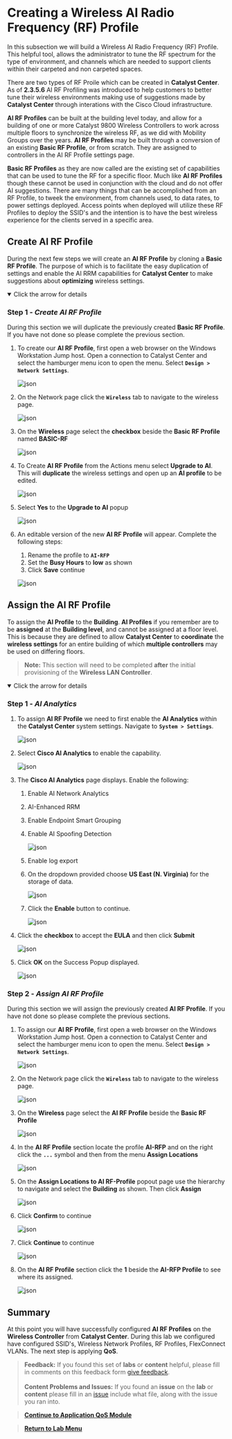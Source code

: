 # Creating a Wireless AI Radio Frequency (RF) Profile

In this subsection we will build a Wireless AI Radio Frequency (RF) Profile. This helpful tool, allows the administrator to tune the RF spectrum for the type of environment, and channels which are needed to support clients within their carpeted and non carpeted spaces. 

There are two types of RF Proile which can be created in **Catalyst Center**. As of **2.3.5.6** AI RF Profiling was introduced to help customers to better tune their wireless environments making use of suggestions made by **Catalyst Center** through interations with the Cisco Cloud infrastructure. 

**AI RF Profiles** can be built at the building level today, and allow for a building of one or more Catalyst 9800 Wireless Controllers to work across multiple floors to synchronize the wireless RF, as we did with Mobility Groups over the years. **AI RF Profiles** may be built through a conversion of an existing **Basic RF Profile**, or from scratch. They are assigned to controllers in the AI RF Profile settings page.

**Basic RF Profiles** as they are now called are the existing set of capabilities that can be used to tune the RF for a specific floor. Much like **AI RF Profiles** though these cannot be used in conjunction with the cloud and do not offer AI suggestions. There are many things that can be accomplished from an RF Profile, to tweek the environment, from channels used, to data rates, to power settings deployed. Access points when deployed will utilize these RF Profiles to deploy the SSID's and the intention is to have the best wireless experience for the clients served in a specific area.

## Create AI RF Profile

During the next few steps we will create an **AI RF Profile** by cloning a **Basic RF Profile**. The purpose of which is to facilitate the easy duplication of settings and enable the AI RRM capabilities for **Catalyst Center** to make suggestions about **optimizing** wireless settings. 

<details open>
<summary> Click the arrow for details</summary>

### Step 1 - ***Create AI RF Profile***

During this section we will duplicate the previously created **Basic RF Profile**. If you have not done so please complete the previous section.

1. To create our **AI RF Profile**, first open a web browser on the Windows Workstation Jump host. Open a connection to Catalyst Center and select the hamburger menu icon to open the menu. Select **`Design > Network Settings`**.

   ![json](./images/module2-wlans/dnac-menu-network-settings.png?raw=true "Import JSON")

2. On the Network page click the **`Wireless`** tab to navigate to the wireless page.

   ![json](./images/module2-wlans/dnac-navigation-wireless-settings.png?raw=true "Import JSON")

3. On the **Wireless** page select the **checkbox**  beside the **Basic RF Profile** named **BASIC-RF**

   ![json](./images/module2-wlans/dnac-wireless-rfprofile-results.png?raw=true "Import JSON")

4. To Create **AI RF Profile** from the Actions menu select **Upgrade to AI**. This will **duplicate** the wireless settings and open up an **AI profile** to be edited.

   ![json](./images/module2-wlans/dnac-wireless-airfprofile.png?raw=true "Import JSON")

5. Select **Yes** to the **Upgrade to AI** popup

   ![json](./images/module2-wlans/dnac-wireless-airfprofile-1.png?raw=true "Import JSON")

6. An editable version of the new **AI RF Profile** will appear. Complete the following steps: 

   1. Rename the profile to **`AI-RFP`**
   2. Set the **Busy Hours** to **low** as shown
   3. Click **Save** continue

   ![json](./images/module2-wlans/dnac-wireless-airfprofile-2.png?raw=true "Import JSON")

</details>

## Assign the AI RF Profile

To assign the **AI Profile** to the **Building**. **AI Profiles** if you remember are to be **assigned** at the **Building level**, and cannot be assigned at a floor level. This is because they are defined to allow **Catalyst Center** to **coordinate** the **wireless settings** for an entire building of which **multiple controllers** may be used on differing floors. 

> **Note:** This section will need to be completed **after** the initial provisioning of the **Wireless LAN Controller**.

<details open>
<summary> Click the arrow for details</summary>

### Step 1 - ***AI Analytics***

1. To assign **AI RF Profile** we need to first enable the **AI Analytics** within the **Catalyst Center** system settings. Navigate to **`System > Settings`**. 

   ![json](./images/module2-wlans/dnac-navigate-system.png?raw=true "Import JSON")

2. Select **Cisco AI Analytics** to enable the capability.

   ![json](./images/module2-wlans/dnac-navigate-system-ai.png?raw=true "Import JSON")

3. The **Cisco AI Analytics** page displays. Enable the following:

   1. Enable AI Network Analytics
   2. AI-Enhanced RRM
   3. Enable Endpoint Smart Grouping
   4. Enable AI Spoofing Detection
   
      ![json](./images/module2-wlans/dnac-system-ai-analytics-1.png?raw=true "Import JSON")

   5. Enable log export
   6. On the dropdown provided choose **US East (N. Virginia)** for the storage of data.

      ![json](./images/module2-wlans/dnac-system-ai-analytics-2.png?raw=true "Import JSON")

   7. Click the **Enable** button to continue.

      ![json](./images/module2-wlans/dnac-system-ai-analytics-3.png?raw=true "Import JSON")  

4. Click the **checkbox** to accept the **EULA** and then click **Submit**

   ![json](./images/module2-wlans/dnac-system-ai-analytics-4.png?raw=true "Import JSON")  

5. Click **OK** on the Success Popup displayed.

   ![json](./images/module2-wlans/dnac-system-ai-analytics-5.png?raw=true "Import JSON")  

### Step 2 - ***Assign AI RF Profile***

During this section we will assign the previously created **AI RF Profile**. If you have not done so please complete the previous sections.

1. To assign our **AI RF Profile**, first open a web browser on the Windows Workstation Jump host. Open a connection to Catalyst Center and select the hamburger menu icon to open the menu. Select **`Design > Network Settings`**.

   ![json](./images/module2-wlans/dnac-menu-network-settings.png?raw=true "Import JSON")

2. On the Network page click the **`Wireless`** tab to navigate to the wireless page.

   ![json](./images/module2-wlans/dnac-navigation-wireless-settings.png?raw=true "Import JSON")

3. On the **Wireless** page select the **AI RF Profile**  beside the **Basic RF Profile** 

   ![json](./images/module2-wlans/dnac-wireless-airfprofile-assign-1.png?raw=true "Import JSON")

4. In the **AI RF Profile** section locate the profile **AI-RFP** and on the right click the **`...`** symbol and then from the menu **Assign Locations** 

   ![json](./images/module2-wlans/dnac-wireless-airfprofile-assign-2.png?raw=true "Import JSON")

5. On the **Assign Locations to AI RF-Profile** popout page use the hierarchy to navigate and select the **Building** as shown. Then click **Assign**

   ![json](./images/module2-wlans/dnac-wireless-airfprofile-assign-3.png?raw=true "Import JSON")

6. Click **Confirm** to continue  

   ![json](./images/module2-wlans/dnac-wireless-airfprofile-assign-4.png?raw=true "Import JSON")

7. Click **Continue** to continue 

   ![json](./images/module2-wlans/dnac-wireless-airfprofile-assign-5.png?raw=true "Import JSON")

8. On the **AI RF Profile** section click the **1**  beside the **AI-RFP Profile** to see where its assigned.

   ![json](./images/module2-wlans/dnac-wireless-airfprofile-assign-6.png?raw=true "Import JSON")

</details>

## Summary

At this point you will have successfully configured **AI RF Profiles** on the **Wireless Controller** from **Catalyst Center**. During this lab we configured have configured SSID's, Wireless Network Profiles, RF Profiles, FlexConnect VLANs. The next step is applying **QoS**.

> **Feedback:** If you found this set of **labs** or **content** helpful, please fill in comments on this feedback form [give feedback](https://app.smartsheet.com/b/form/f75ce15c2053435283a025b1872257fe).</br></br>
**Content Problems and Issues:** If you found an **issue** on the **lab** or **content** please fill in an [issue](https://github.com/kebaldwi/DNAC-TEMPLATES/issues/new) include what file, along with the issue you ran into. 

> [**Continue to Application QoS Module**](../LAB-2-Wireless-Automation/module7-applicationqos.md)

> [**Return to Lab Menu**](./README.md)